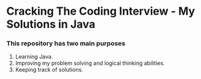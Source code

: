# Cracking The Coding Interview - My Solutions in Java

### This repository has two main purposes
1. Learning Java.
2. Improving my problem solving and logical thinking abilities. 
3. Keeping track of solutions.
